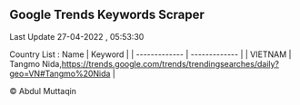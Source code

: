 

## Google Trends Keywords Scraper 
 
Last Update 27-04-2022 , 05:53:30

Country List :
 Name  | Keyword |
| ------------- | ------------- |
| VIETNAM | Tangmo Nida,https://trends.google.com/trends/trendingsearches/daily?geo=VN#Tangmo%20Nida |



© Abdul Muttaqin 
